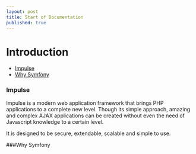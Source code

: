 ```yaml
---
layout: post
title: Start of Documentation
published: true
---
```

<h1 class="doc-title">Introduction</h1>

- [Impulse](#impulse)
- [Why Symfony](#why-symfony)

<a name="impulse"></a>
### Impulse

Impulse is a modern web application framework that brings PHP applications to a complete new level. Though its simple approach, amazing and complex AJAX applications can be created without even the need of Javascript knowledge to a certain level.

It is designed to be secure, extendable, scalable and simple to use.

<a name="why-symfony"></a>
###Why Symfony
